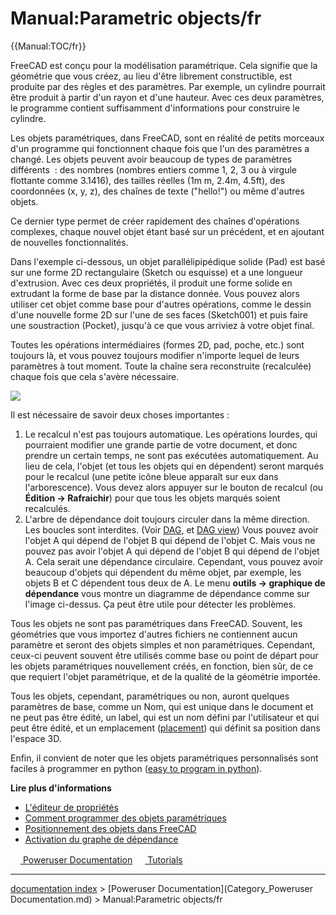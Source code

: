 # Manual:Parametric objects/fr
{{Manual:TOC/fr}}

FreeCAD est conçu pour la modélisation paramétrique. Cela signifie que la géométrie que vous créez, au lieu d\'être librement constructible, est produite par des règles et des paramètres. Par exemple, un cylindre pourrait être produit à partir d\'un rayon et d\'une hauteur. Avec ces deux paramètres, le programme contient suffisamment d\'informations pour construire le cylindre.

Les objets paramétriques, dans FreeCAD, sont en réalité de petits morceaux d\'un programme qui fonctionnent chaque fois que l\'un des paramètres a changé. Les objets peuvent avoir beaucoup de types de paramètres différents  : des nombres (nombres entiers comme 1, 2, 3 ou à virgule flottante comme 3.1416), des tailles réelles (1m m, 2.4m, 4.5ft), des coordonnées (x, y, z), des chaînes de texte (\"hello!\") ou même d'autres objets.

Ce dernier type permet de créer rapidement des chaînes d\'opérations complexes, chaque nouvel objet étant basé sur un précédent, et en ajoutant de nouvelles fonctionnalités.

Dans l\'exemple ci-dessous, un objet parallélipipédique solide (Pad) est basé sur une forme 2D rectangulaire (Sketch ou esquisse) et a une longueur d\'extrusion. Avec ces deux propriétés, il produit une forme solide en extrudant la forme de base par la distance donnée. Vous pouvez alors utiliser cet objet comme base pour d\'autres opérations, comme le dessin d\'une nouvelle forme 2D sur l\'une de ses faces (Sketch001) et puis faire une soustraction (Pocket), jusqu\'à ce que vous arriviez à votre objet final.

Toutes les opérations intermédiaires (formes 2D, pad, poche, etc.) sont toujours là, et vous pouvez toujours modifier n\'importe lequel de leurs paramètres à tout moment. Toute la chaîne sera reconstruite (recalculée) chaque fois que cela s\'avère nécessaire.

![](images/Parametric_objects.jpg )

Il est nécessaire de savoir deux choses importantes :

1.  Le recalcul n\'est pas toujours automatique. Les opérations lourdes, qui pourraient modifier une grande partie de votre document, et donc prendre un certain temps, ne sont pas exécutées automatiquement. Au lieu de cela, l\'objet (et tous les objets qui en dépendent) seront marqués pour le recalcul (une petite icône bleue apparaît sur eux dans l\'arborescence). Vous devez alors appuyer sur le bouton de recalcul (ou **Édition -> Rafraichir**) pour que tous les objets marqués soient recalculés.
2.  L\'arbre de dépendance doit toujours circuler dans la même direction. Les boucles sont interdites. (Voir [DAG](Glossary#Directed_Acyclic_Graph.md), et [DAG view](DAG_view/fr.md)) Vous pouvez avoir l\'objet A qui dépend de l\'objet B qui dépend de l\'objet C. Mais vous ne pouvez pas avoir l\'objet A qui dépend de l\'objet B qui dépend de l\'objet A. Cela serait une dépendance circulaire. Cependant, vous pouvez avoir beaucoup d\'objets qui dépendent du même objet, par exemple, les objets B et C dépendent tous deux de A. Le menu **outils → graphique de dépendance** vous montre un diagramme de dépendance comme sur l\'image ci-dessus. Ça peut être utile pour détecter les problèmes.

Tous les objets ne sont pas paramétriques dans FreeCAD. Souvent, les géométries que vous importez d\'autres fichiers ne contiennent aucun paramètre et seront des objets simples et non paramétriques. Cependant, ceux-ci peuvent souvent être utilisés comme base ou point de départ pour les objets paramétriques nouvellement créés, en fonction, bien sûr, de ce que requiert l\'objet paramétrique, et de la qualité de la géométrie importée.

Tous les objets, cependant, paramétriques ou non, auront quelques paramètres de base, comme un Nom, qui est unique dans le document et ne peut pas être édité, un label, qui est un nom défini par l'utilisateur et qui peut être édité, et un emplacement ([placement](placement.md)) qui définit sa position dans l\'espace 3D.

Enfin, il convient de noter que les objets paramétriques personnalisés sont faciles à programmer en python ([easy to program in python](Scripted_objects.md)).

**Lire plus d\'informations**

-   [L\'éditeur de propriétés](Property_editor/fr.md)
-   [Comment programmer des objets paramétriques](Scripted_objects/fr.md)
-   [Positionnement des objets dans FreeCAD](Placement/fr.md)
-   [Activation du graphe de dépendance](Std_DependencyGraph/fr.md)




[<img src="images/Property.png" style="width:16px"> Poweruser Documentation](Category_Poweruser_Documentation.md) [<img src="images/Property.png" style="width:16px"> Tutorials](Category_Tutorials.md)

---
[documentation index](../README.md) > [Poweruser Documentation](Category_Poweruser Documentation.md) > Manual:Parametric objects/fr
